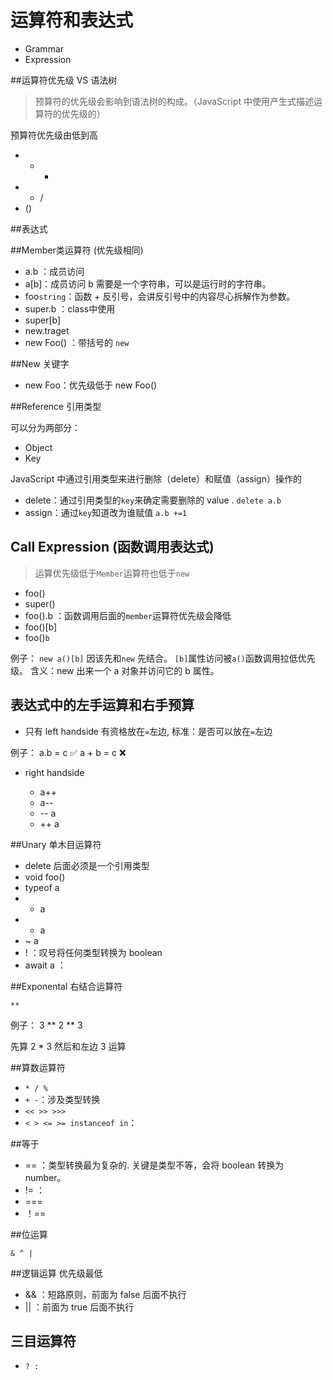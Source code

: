 # 运算符和表达式

* Grammar
* Expression


##运算符优先级 VS 语法树
>预算符的优先级会影响到语法树的构成。（JavaScript 中使用产生式描述运算符的优先级的）

预算符优先级由低到高
* + -
* * /
* ()


##表达式

##Member类运算符 (优先级相同)
* a.b ：成员访问
* a[b]：成员访问 b 需要是一个字符串，可以是运行时的字符串。
* foo`string`：函数 + 反引号，会讲反引号中的内容尽心拆解作为参数。
* super.b ：class中使用
* super[b]
* new.traget
* new Foo() ：带括号的 `new` 

##New 关键字

* new Foo：优先级低于 new Foo()


##Reference 引用类型

可以分为两部分：
* Object 
* Key 

JavaScript 中通过引用类型来进行删除（delete）和赋值（assign）操作的
* delete：通过引用类型的`key`来确定需要删除的 value . `delete a.b`
* assign：通过`key`知道改为谁赋值  `a.b +=1`


## Call Expression (函数调用表达式)
>运算优先级低于`Member`运算符也低于`new`

* foo()
* super()
* foo().b ：函数调用后面的`member`运算符优先级会降低
* foo()[b]
* foo()`b`

例子：
`new a()[b]`
因该先和`new` 先结合。
`[b]`属性访问被`a()`函数调用拉低优先级。
含义：new 出来一个 a 对象并访问它的 b 属性。

## 表达式中的左手运算和右手预算

* 只有 left handside 有资格放在`=`左边, 标准：是否可以放在`=`左边

例子：
a.b = c ✅
a + b = c ❌

* right handside 

    * a++
    * a--
    * -- a
    * ++ a

##Unary 单木目运算符

* delete 后面必须是一个引用类型
* void foo() 
* typeof a
* + a
* - a
* ~ a
* ! ：叹号将任何类型转换为 boolean
* await a ：

##Exponental 右结合运算符

`**`

例子：
3 ** 2 ** 3 

先算 2 * 3 然后和左边 3 运算

##算数运算符

*  `* / %` 
*  `+ -`：涉及类型转换
*  `<< >> >>>`
*  `< > <= >= instanceof in`：

##等于

* == ：类型转换最为复杂的. 关键是类型不等，会将 boolean 转换为 number。
* != ：
* ===
* ！==

##位运算 

`& ^ |`

##逻辑运算 优先级最低

* && ：短路原则，前面为 false 后面不执行
* || ：前面为 true 后面不执行

## 三目运算符
* `? :` 
